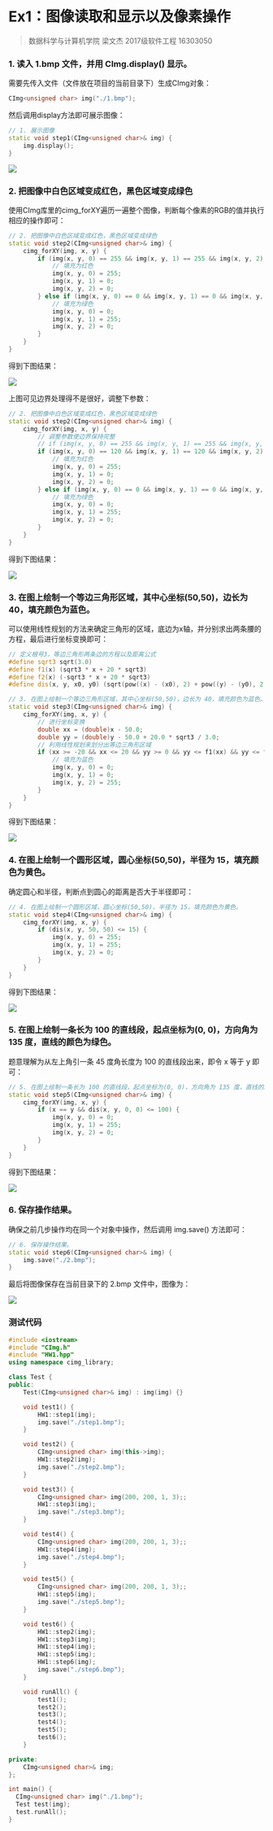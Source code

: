 # Ex1：图像读取和显示以及像素操作

> 数据科学与计算机学院 梁文杰 2017级软件工程 16303050

### 1. 读入 1.bmp 文件，并用 CImg.display() 显示。

需要先传入文件（文件放在项目的当前目录下）生成CImg对象：

```c++
CImg<unsigned char> img("./1.bmp");
```

然后调用display方法即可展示图像：

```c++
// 1. 展示图像
static void step1(CImg<unsigned char>& img) {
    img.display();
}
```

![](./img/step1.bmp)

### 2. 把图像中白色区域变成红色，黑色区域变成绿色

使用CImg库里的cimg_forXY遍历一遍整个图像，判断每个像素的RGB的值并执行相应的操作即可：

```c++
// 2. 把图像中白色区域变成红色，黑色区域变成绿色
static void step2(CImg<unsigned char>& img) {
    cimg_forXY(img, x, y) {
        if (img(x, y, 0) == 255 && img(x, y, 1) == 255 && img(x, y, 2) == 255) {
            // 填充为红色
            img(x, y, 0) = 255;
            img(x, y, 1) = 0;
            img(x, y, 2) = 0;
        } else if (img(x, y, 0) == 0 && img(x, y, 1) == 0 && img(x, y, 2) == 0) {
            // 填充为绿色
            img(x, y, 0) = 0;
            img(x, y, 1) = 255;
            img(x, y, 2) = 0;
        }
    }
}
```

得到下图结果：

![](./img/step2-1.bmp)

上图可见边界处理得不是很好，调整下参数：

```c++
// 2. 把图像中白色区域变成红色，黑色区域变成绿色
static void step2(CImg<unsigned char>& img) {
    cimg_forXY(img, x, y) {
        // 调整参数使边界保持完整
        // if (img(x, y, 0) == 255 && img(x, y, 1) == 255 && img(x, y, 2) == 255) {
        if (img(x, y, 0) == 120 && img(x, y, 1) == 120 && img(x, y, 2) == 120) {
            // 填充为红色
            img(x, y, 0) = 255;
            img(x, y, 1) = 0;
            img(x, y, 2) = 0;
        } else if (img(x, y, 0) == 0 && img(x, y, 1) == 0 && img(x, y, 2) == 0) {
            // 填充为绿色
            img(x, y, 0) = 0;
            img(x, y, 1) = 255;
            img(x, y, 2) = 0;
        }
    }
}
```

得到下图结果：

![](./img/step2-2.bmp)

### 3. 在图上绘制一个等边三角形区域，其中心坐标(50,50)，边长为 40，填充颜色为蓝色。

可以使用线性规划的方法来确定三角形的区域，底边为x轴，并分别求出两条腰的方程，最后进行坐标变换即可：

```c++
// 定义根号3，等边三角形两条边的方程以及距离公式
#define sqrt3 sqrt(3.0)
#define f1(x) (sqrt3 * x + 20 * sqrt3)
#define f2(x) (-sqrt3 * x + 20 * sqrt3)
#define dis(x, y, x0, y0) (sqrt(pow((x) - (x0), 2) + pow((y) - (y0), 2)))

// 3. 在图上绘制一个等边三角形区域，其中心坐标(50,50)，边长为 40，填充颜色为蓝色。
static void step3(CImg<unsigned char>& img) {
    cimg_forXY(img, x, y) {
        // 进行坐标变换
        double xx = (double)x - 50.0;
        double yy = (double)y - 50.0 + 20.0 * sqrt3 / 3.0;
        // 利用线性规划来划分出等边三角形区域
        if (xx >= -20 && xx <= 20 && yy >= 0 && yy <= f1(xx) && yy <= f2(xx)) {
            // 填充为蓝色
            img(x, y, 0) = 0;
            img(x, y, 1) = 0;
            img(x, y, 2) = 255;
        }
    }
}
```

得到下图结果：

![](./img/step3.bmp)

### 4. 在图上绘制一个圆形区域，圆心坐标(50,50)，半径为 15，填充颜色为黄色。

确定圆心和半径，判断点到圆心的距离是否大于半径即可：

```c++
// 4. 在图上绘制一个圆形区域，圆心坐标(50,50)，半径为 15，填充颜色为黄色。
static void step4(CImg<unsigned char>& img) {
    cimg_forXY(img, x, y) {
        if (dis(x, y, 50, 50) <= 15) {
            img(x, y, 0) = 255;
            img(x, y, 1) = 255;
            img(x, y, 2) = 0;
        }
    }
}
```

得到下图结果：

![](./img/step4.bmp)

### 5. 在图上绘制一条长为 100 的直线段，起点坐标为(0, 0)，方向角为 135 度，直线的颜色为绿色。

题意理解为从左上角引一条 45 度角长度为 100 的直线段出来，即令 x 等于 y 即可：

```c++
// 5. 在图上绘制一条长为 100 的直线段，起点坐标为(0, 0)，方向角为 135 度，直线的颜色为绿色。
static void step5(CImg<unsigned char>& img) {
    cimg_forXY(img, x, y) {
        if (x == y && dis(x, y, 0, 0) <= 100) {
            img(x, y, 0) = 0;
            img(x, y, 1) = 255;
            img(x, y, 2) = 0;
        }
    }
}
```

得到下图结果：

![](./img/step5.bmp)

### 6. 保存操作结果。

确保之前几步操作均在同一个对象中操作，然后调用 img.save() 方法即可：

```c++
// 6. 保存操作结果。
static void step6(CImg<unsigned char>& img) {
    img.save("./2.bmp");
}
```

最后将图像保存在当前目录下的 2.bmp 文件中，图像为：

![](./img/step6.bmp)

### 测试代码

```c++
#include <iostream>
#include "CImg.h"
#include "HW1.hpp"
using namespace cimg_library;

class Test {
public:
	Test(CImg<unsigned char>& img) : img(img) {}

	void test1() {
		HW1::step1(img);
		img.save("./step1.bmp");
	}

	void test2() {
		CImg<unsigned char> img(this->img);
		HW1::step2(img);
		img.save("./step2.bmp");
	}

	void test3() {
		CImg<unsigned char> img(200, 200, 1, 3);;
		HW1::step3(img);
		img.save("./step3.bmp");
	}

	void test4() {
		CImg<unsigned char> img(200, 200, 1, 3);;
		HW1::step4(img);
		img.save("./step4.bmp");
	}

	void test5() {
		CImg<unsigned char> img(200, 200, 1, 3);;
		HW1::step5(img);
		img.save("./step5.bmp");
	}

	void test6() {
		HW1::step2(img);
		HW1::step3(img);
		HW1::step4(img);
		HW1::step5(img);
		HW1::step6(img);
		img.save("./step6.bmp");
	}

	void runAll() {
		test1();
		test2();
		test3();
		test4();
		test5();
		test6();
	}

private:
	CImg<unsigned char>& img;
};

int main() {
  CImg<unsigned char> img("./1.bmp");
  Test test(img);
  test.runAll();
}
```

